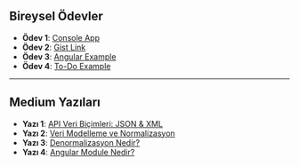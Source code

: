 ## Bireysel Ödevler

- **Ödev 1**: [Console App](https://github.com/cagataysero/console.app)
- **Ödev 2**: [Gist Link](https://gist.github.com/cagataysero/3a3d532481e22bab308082b64573a152)
- **Ödev 3**: [Angular Example](https://github.com/cagataysero/etiya.angular)
- **Ödev 4**: [To-Do Example](https://github.com/cagataysero/etiya.angular/tree/master/src/app/shared/components/todo-backend)

---

## Medium Yazıları

- **Yazı 1**: [API Veri Biçimleri: JSON & XML](https://medium.com/@muhammedcagatayseroa/api-veri-bi%C3%A7imleri-json-xml-5c43de979389)
- **Yazı 2**: [Veri Modelleme ve Normalizasyon](https://medium.com/@muhammedcagatayseroa/veri-modelleme-ve-normalizasyon-6840a569e001)
- **Yazı 3**: [Denormalizasyon Nedir?](https://medium.com/@muhammedcagatayseroa/denormalizasyon-nedir-3dbf070c95f6)
- **Yazı 4**: [Angular Module Nedir?](https://medium.com/@muhammedcagatayseroa/angular-module-nedir-457edede70c1)
